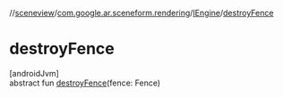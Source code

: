 //[sceneview](../../../index.md)/[com.google.ar.sceneform.rendering](../index.md)/[IEngine](index.md)/[destroyFence](destroy-fence.md)

# destroyFence

[androidJvm]\
abstract fun [destroyFence](destroy-fence.md)(fence: Fence)
